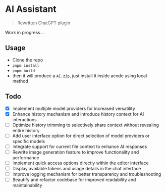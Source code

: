 AI Assistant
=========
> Rewritten ChatGPT plugin

Work in progress...

## Usage 

- Clone the repo
- `pnpm install`
- `pnpm build`
- then it will produce a `AI.zip`, just install it inside acode using local method 

## Todo

- [x] Implement multiple model providers for increased versatility
- [x] Enhance history mechanism and introduce history context for AI interactions
- [ ] Optimize history trimming to selectively share context without revealing entire history
- [ ] Add user interface option for direct selection of model providers or specific models
- [ ] Integrate support for current file context to enhance AI responses
- [ ] Rewrite image generation feature to improve functionality and performance
- [ ] Implement quick access options directly within the editor interface
- [ ] Display available tokens and usage details in the chat interface
- [ ] Improve logging mechanism for better transparency and troubleshooting
- [ ] Beautify and refactor codebase for improved readability and maintainability